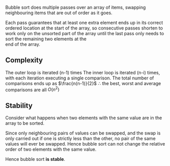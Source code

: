 Bubble sort does multiple passes over an array of items, swapping neighbouring items that are out of order as it goes.

Each pass guarantees that at least one extra element ends up in its correct ordered location at the start of the array, so consecutive passes shorten to work only on the unsorted part of the array until the last pass only needs to sort the remaining two elements at the  
end of the array.

## Complexity
The outer loop is iterated (n-1) times
The inner loop is iterated (n-i) times, with each iteration executing a single comparison.
The total number of comparisons ends up as $\frac{n(n-1)}{2}$
$\therefore$ the best, worst and average comparisons are all $O(n^2)$

## Stability
Consider what happens when two elements with the same value are in the array to be sorted.  

Since only neighbouring pairs of values can be swapped, and the swap is only carried out if one is strictly less than the other, no pair of the same values will ever be swapped. Hence bubble sort can not change the relative order of two elements with the same value. 

Hence bubble sort **is stable**.